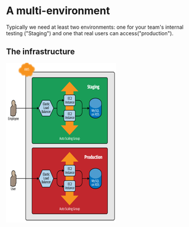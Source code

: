 # A multi-environment
Typically we need at least two environments: one for your team's internal testing ("Staging") and one that real users can access("production").

## The infrastructure
<!-- (https://github.com/clahi/terraform-multiple-environments/images/infrastructure.png) -->
![Infrastructure](images/infrastructure.png)